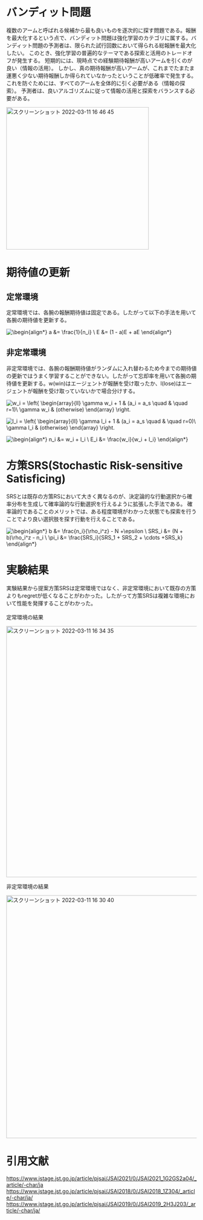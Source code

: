# バンディット問題
複数のアームと呼ばれる候補から最も良いものを逐次的に探す問題である。報酬を最大化するという点で、バンディット問題は強化学習のカテゴリに属する。バンディット問題の予測者は、限られた試行回数において得られる総報酬を最大化したい。 このとき、強化学習の普遍的なテーマである探索と活用のトレードオフが発生する。 短期的には、現時点での経験期待報酬が高いアームを引くのが良い（情報の活用）。 しかし、真の期待報酬が高いアームが、これまでたまたま運悪く少ない期待報酬しか得られていなかったということが低確率で発生する。 これを防ぐためには、すべてのアームを全体的に引く必要がある（情報の探索）。 予測者は、良いアルゴリズムに従って情報の活用と探索をバランスする必要がある。

<img width="377" alt="スクリーンショット 2022-03-11 16 46 45" src="https://user-images.githubusercontent.com/95354321/157824605-bacb0038-7d89-4524-8f86-a5583e006327.png">


# 期待値の更新
## 定常環境
定常環境では、各腕の報酬期待値は固定である。したがって以下の手法を用いて各腕の期待値を更新する。

![\begin{align*}
a &= \frac{1}{n_i} \\
E &= (1 - a)E + aE
\end{align*}
](https://render.githubusercontent.com/render/math?math=%5Cdisplaystyle+%5Cbegin%7Balign%2A%7D%0Aa+%26%3D+%5Cfrac%7B1%7D%7Bn_i%7D+%5C%5C%0AE+%26%3D+%281+-+a%29E+%2B+aE%0A%5Cend%7Balign%2A%7D%0A)

## 非定常環境
非定常環境では、各腕の報酬期待値がランダムに入れ替わるため今までの期待値の更新ではうまく学習することができない。したがって忘却率を用いて各腕の期待値を更新する。w(win)はエージェントが報酬を受け取ったか、l(lose)はエージェントが報酬を受け取っていないかで場合分けする。

![w_i = \left\{
\begin{array}{ll}
\gamma w_i + 1 & (a_i = a_s  \quad \& \quad  r=1)\\
 \gamma w_i & (otherwise)
\end{array}
\right.
](https://render.githubusercontent.com/render/math?math=%5Cdisplaystyle+w_i+%3D+%5Cleft%5C%7B%0A%5Cbegin%7Barray%7D%7Bll%7D%0A%5Cgamma+w_i+%2B+1+%26+%28a_i+%3D+a_s++%5Cquad+%5C%26+%5Cquad++r%3D1%29%5C%5C%0A+%5Cgamma+w_i+%26+%28otherwise%29%0A%5Cend%7Barray%7D%0A%5Cright.%0A)

![l_i = \left\{
\begin{array}{ll}
\gamma l_i  + 1 & (a_i = a_s  \quad \& \quad  r=0)\\
 \gamma l_i  & (otherwise)
\end{array}
\right.
](https://render.githubusercontent.com/render/math?math=%5Cdisplaystyle+l_i+%3D+%5Cleft%5C%7B%0A%5Cbegin%7Barray%7D%7Bll%7D%0A%5Cgamma+l_i++%2B+1+%26+%28a_i+%3D+a_s++%5Cquad+%5C%26+%5Cquad++r%3D0%29%5C%5C%0A+%5Cgamma+l_i++%26+%28otherwise%29%0A%5Cend%7Barray%7D%0A%5Cright.%0A)

![\begin{align*}
n_i &= w_i + l_i  \\
E_i  &= \frac{w_i}{w_i + l_i}
\end{align*}
](https://render.githubusercontent.com/render/math?math=%5Cdisplaystyle+%5Cbegin%7Balign%2A%7D%0An_i+%26%3D+w_i+%2B+l_i++%5C%5C%0AE_i++%26%3D+%5Cfrac%7Bw_i%7D%7Bw_i+%2B+l_i%7D%0A%5Cend%7Balign%2A%7D%0A)

# 方策SRS(Stochastic Risk-sensitive Satisficing)
SRSとは既存の方策RSにおいて大きく異なるのが、決定論的な行動選択から確率分布を生成して確率論的な行動選択を行えるように拡張した手法である。
確率論的であることのメリットでは、ある程度環境がわかった状態でも探索を行うことでより良い選択肢を探す行動を行えることである。

![\begin{align*}
 b  &= \frac{n_i}{\rho_i^z} -  N +\epsilon \\
SRS_i &=  (N + b)\rho_i^z - n_i  \\
\pi_i &=  \frac{SRS_i}{SRS_1 + SRS_2 + \cdots +SRS_k}
\end{align*}
](https://render.githubusercontent.com/render/math?math=%5Cdisplaystyle+%5Cbegin%7Balign%2A%7D%0A+b++%26%3D+%5Cfrac%7Bn_i%7D%7B%5Crho_i%5Ez%7D+-++N+%2B%5Cepsilon+%5C%5C%0ASRS_i+%26%3D++%28N+%2B+b%29%5Crho_i%5Ez+-+n_i++%5C%5C%0A%5Cpi_i+%26%3D++%5Cfrac%7BSRS_i%7D%7BSRS_1+%2B+SRS_2+%2B+%5Ccdots+%2BSRS_k%7D%0A%5Cend%7Balign%2A%7D%0A)

# 実験結果
実験結果から提案方策SRSは定常環境ではなく、非定常環境において既存の方策よりもregretが低くなることがわかった。したがって方策SRSは複雑な環境において性能を発揮することがわかった。<br><br>
定常環境の結果

<img width="665" alt="スクリーンショット 2022-03-11 16 34 35" src="https://user-images.githubusercontent.com/95354321/157822848-2eec809d-6698-4d1e-9317-4bdc2471a23f.png">

非定常環境の結果

<img width="643" alt="スクリーンショット 2022-03-11 16 30 40" src="https://user-images.githubusercontent.com/95354321/157822360-847a0cfc-0dd6-42ea-bd4d-932c6470e807.png">

# 引用文献
https://www.jstage.jst.go.jp/article/pjsai/JSAI2021/0/JSAI2021_1G2GS2a04/_article/-char/ja
https://www.jstage.jst.go.jp/article/pjsai/JSAI2018/0/JSAI2018_1Z304/_article/-char/ja/
https://www.jstage.jst.go.jp/article/pjsai/JSAI2019/0/JSAI2019_2H3J203/_article/-char/ja/
